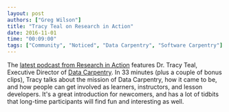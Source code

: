 ```yaml
---
layout: post
authors: ["Greg Wilson"]
title: "Tracy Teal on Research in Action"
date: 2016-11-01
time: "00:09:00"
tags: ["Community", "Noticed", "Data Carpentry", "Software Carpentry"]
---
```


The [latest podcast from Research in Action](http://ecampus.oregonstate.edu/research/podcast/e31/)
features Dr. Tracy Teal,
Executive Director of [Data Carpentry]({{site.dc_url}}).
In 33 minutes (plus a couple of bonus clips),
Tracy talks about the mission of Data Carpentry,
how it came to be,
and how people can get involved as learners, instructors, and lesson developers.
It's a great introduction for newcomers,
and has a lot of tidbits that long-time participants will find fun and interesting as well.
